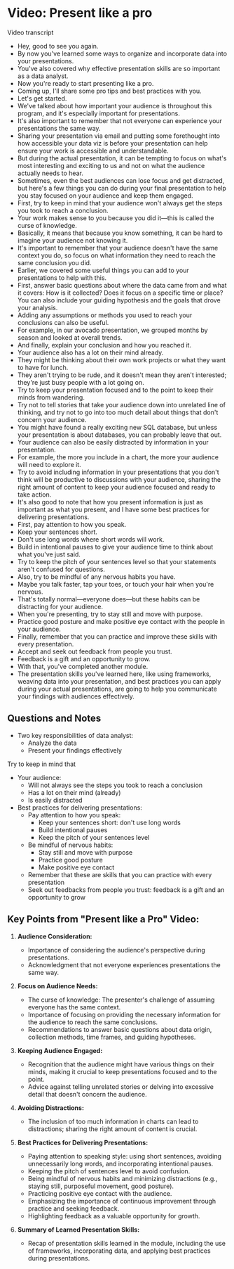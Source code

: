 # Video: Present like a pro

Video transcript

- Hey, good to see you again.
- By now you've learned some ways to organize and incorporate data into your presentations.
- You've also covered why effective presentation skills are so important as a data analyst.
- Now you're ready to start presenting like a pro.
- Coming up, I'll share some pro tips and best practices with you.
- Let's get started.
- We've talked about how important your audience is throughout this program, and it's especially important for presentations.
- It's also important to remember that not everyone can experience your presentations the same way.
- Sharing your presentation via email and putting some forethought into how accessible your data viz is before your presentation can help ensure your work is accessible and understandable.
- But during the actual presentation, it can be tempting to focus on what's most interesting and exciting to us and not on what the audience actually needs to hear.
- Sometimes, even the best audiences can lose focus and get distracted, but here's a few things you can do during your final presentation to help you stay focused on your audience and keep them engaged.
- First, try to keep in mind that your audience won't always get the steps you took to reach a conclusion.
- Your work makes sense to you because you did it—this is called the curse of knowledge.
- Basically, it means that because you know something, it can be hard to imagine your audience not knowing it.
- It's important to remember that your audience doesn't have the same context you do, so focus on what information they need to reach the same conclusion you did.
- Earlier, we covered some useful things you can add to your presentations to help with this.
- First, answer basic questions about where the data came from and what it covers: How is it collected? Does it focus on a specific time or place? You can also include your guiding hypothesis and the goals that drove your analysis.
- Adding any assumptions or methods you used to reach your conclusions can also be useful.
- For example, in our avocado presentation, we grouped months by season and looked at overall trends.
- And finally, explain your conclusion and how you reached it.
- Your audience also has a lot on their mind already.
- They might be thinking about their own work projects or what they want to have for lunch.
- They aren't trying to be rude, and it doesn't mean they aren't interested; they're just busy people with a lot going on.
- Try to keep your presentation focused and to the point to keep their minds from wandering.
- Try not to tell stories that take your audience down into unrelated line of thinking, and try not to go into too much detail about things that don't concern your audience.
- You might have found a really exciting new SQL database, but unless your presentation is about databases, you can probably leave that out.
- Your audience can also be easily distracted by information in your presentation.
- For example, the more you include in a chart, the more your audience will need to explore it.
- Try to avoid including information in your presentations that you don't think will be productive to discussions with your audience, sharing the right amount of content to keep your audience focused and ready to take action.
- It's also good to note that how you present information is just as important as what you present, and I have some best practices for delivering presentations.
- First, pay attention to how you speak.
- Keep your sentences short.
- Don't use long words where short words will work.
- Build in intentional pauses to give your audience time to think about what you've just said.
- Try to keep the pitch of your sentences level so that your statements aren't confused for questions.
- Also, try to be mindful of any nervous habits you have.
- Maybe you talk faster, tap your toes, or touch your hair when you're nervous.
- That's totally normal—everyone does—but these habits can be distracting for your audience.
- When you're presenting, try to stay still and move with purpose.
- Practice good posture and make positive eye contact with the people in your audience.
- Finally, remember that you can practice and improve these skills with every presentation.
- Accept and seek out feedback from people you trust.
- Feedback is a gift and an opportunity to grow.
- With that, you've completed another module.
- The presentation skills you've learned here, like using frameworks, weaving data into your presentation, and best practices you can apply during your actual presentations, are going to help you communicate your findings with audiences effectively.

## Questions and Notes

- Two key responsibilities of data analyst:
  - Analyze the data
  - Present your findings effectively

Try to keep in mind that

- Your audience:
  - Will not always see the steps you took to reach a conclusion
  - Has a lot on their mind (already)
  - Is easily distracted
- Best practices for delivering presentations:
  - Pay attention to how you speak:
    - Keep your sentences short: don't use long words
    - Build intentional pauses
    - Keep the pitch of your sentences level
  - Be mindful of nervous habits:
    - Stay still and move with purpose
    - Practice good posture
    - Make positive eye contact
  - Remember that these are skills that you can practice with every presentation
  - Seek out feedbacks from people you trust: feedback is a gift and an opportunity to grow

## **Key Points from "Present like a Pro" Video:**

1. **Audience Consideration:**
   - Importance of considering the audience's perspective during presentations.
   - Acknowledgment that not everyone experiences presentations the same way.

2. **Focus on Audience Needs:**
   - The curse of knowledge: The presenter's challenge of assuming everyone has the same context.
   - Importance of focusing on providing the necessary information for the audience to reach the same conclusions.
   - Recommendations to answer basic questions about data origin, collection methods, time frames, and guiding hypotheses.

3. **Keeping Audience Engaged:**
   - Recognition that the audience might have various things on their minds, making it crucial to keep presentations focused and to the point.
   - Advice against telling unrelated stories or delving into excessive detail that doesn't concern the audience.

4. **Avoiding Distractions:**
   - The inclusion of too much information in charts can lead to distractions; sharing the right amount of content is crucial.

5. **Best Practices for Delivering Presentations:**
   - Paying attention to speaking style: using short sentences, avoiding unnecessarily long words, and incorporating intentional pauses.
   - Keeping the pitch of sentences level to avoid confusion.
   - Being mindful of nervous habits and minimizing distractions (e.g., staying still, purposeful movement, good posture).
   - Practicing positive eye contact with the audience.
   - Emphasizing the importance of continuous improvement through practice and seeking feedback.
   - Highlighting feedback as a valuable opportunity for growth.

6. **Summary of Learned Presentation Skills:**
   - Recap of presentation skills learned in the module, including the use of frameworks, incorporating data, and applying best practices during presentations.
